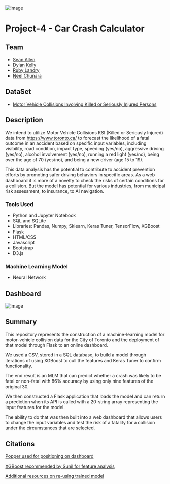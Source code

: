 ![image](https://github.com/neelchunara/Project-4/assets/126720049/ac2b1df7-ff8d-491e-bce0-0de979ca08dc)


# Project-4 - Car Crash Calculator

## Team
- [Sean Allen](https://github.com/seanard1)
- [Dylan Kelly](https://github.com/DylanMKelly)
- [Ruby Landry](https://github.com/rubymaelandry)
- [Neel Chunara](https://github.com/neelchunara)


## DataSet
- [Motor Vehicle Collisions Involving Killed or Seriously Injured Persons](https://open.toronto.ca/dataset/motor-vehicle-collisions-involving-killed-or-seriously-injured-persons/)
  

## Description
We intend to utilize Motor Vehicle Collisions KSI (Killed or Seriously Injured) data from https://www.toronto.ca/ to forecast the likelihood of a fatal outcome in an accident based on specific input variables, including visibility, road condition, impact type, speeding (yes/no), aggressive driving (yes/no), alcohol involvement (yes/no), running a red light (yes/no), being over the age of 70 (yes/no), and being a new driver (age 15 to 19).

This data analysis has the potential to contribute to accident prevention efforts by promoting safer driving behaviors in specific areas. As a web dashboard it is more of a novelty to check the risks of certain conditions for a collision. But the model has potential for various industries, from municipal risk assessment, to insurance, to AI navigation. 


### Tools Used
* Python and Jupyter Notebook
* SQL and SQLite
* Libraries: Pandas, Numpy, Sklearn, Keras Tuner, TensorFlow, XGBoost
* Flask
* HTML/CSS
* Javascript
* Bootstrap
* D3.js


### Machine Learning Model
* Neural Network



## Dashboard
![image](https://github.com/neelchunara/Project-4/assets/126720049/47735393-9dfb-4f35-9bfc-40e1efadc7db)


## Summary

This repository represents the construction of a machine-learning model for motor-vehicle collision data for the City of Toronto and the deployment of that model through Flask to an online dashboard. 

We used a CSV, stored in a SQL database, to build a model through iterations of using XGBoost to cull the features and Keras Tuner to confirm functionality. 

The end result is an MLM that can predict whether a crash was likely to be fatal or non-fatal with 86% accuracy by using only nine features of the original 30. 

We then constructed a Flask application that loads the model and can return a prediction when its API is called with a 20-string array representing the input features for the model.

The ability to do that was then built into a web dashboard that allows users to change the input variables and test the risk of a fatality for a collision under the circumstances that are selected. 

## Citations

[Popper used for positioning on dashboard](https://popper.js.org/)

[XGBoost recommended by Sunil for feature analysis](https://www.analyticsvidhya.com/blog/2018/09/an-end-to-end-guide-to-understand-the-math-behind-xgboost/)

[Additional resources on re-using trained model](https://www.tensorflow.org/tutorials/keras/save_and_load)